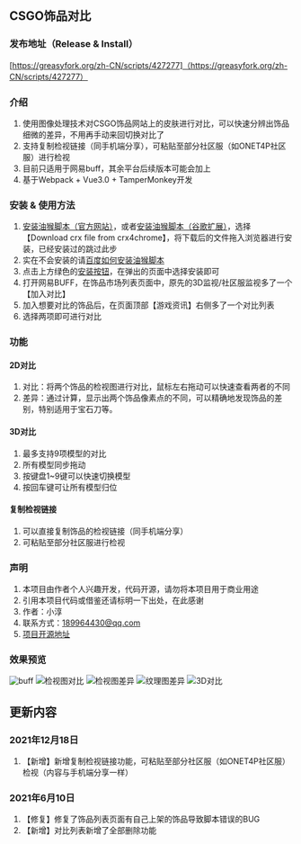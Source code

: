 ## CSGO饰品对比

### 发布地址（Release & Install）
[https://greasyfork.org/zh-CN/scripts/427277]（https://greasyfork.org/zh-CN/scripts/427277）

### 介绍
1. 使用图像处理技术对CSGO饰品网站上的皮肤进行对比，可以快速分辨出饰品细微的差异，不用再手动来回切换对比了
2. 支持复制检视链接（同手机端分享），可粘贴至部分社区服（如ONET4P社区服）进行检视
3. 目前只适用于网易buff，其余平台后续版本可能会加上
4. 基于Webpack + Vue3.0 + TamperMonkey开发


### 安装 & 使用方法
1. [安装油猴脚本（官方网站）](https://www.tampermonkey.net/)，或者[安装油猴脚本（谷歌扩展）](https://www.crx4chrome.com/crx/1429/)，选择【Download crx file from crx4chrome】，将下载后的文件拖入浏览器进行安装，已经安装过的跳过此步
2. 实在不会安装的请[百度如何安装油猴脚本](https://www.baidu.com/s?wd=%E5%A6%82%E4%BD%95%E5%AE%89%E8%A3%85tampermonkey) 
3. 点击上方绿色的[安装按钮](https://greasyfork.org/zh-CN/scripts/427277)，在弹出的页面中选择安装即可
4. 打开网易BUFF，在饰品市场列表页面中，原先的3D监视/社区服监视多了一个【加入对比】
5. 加入想要对比的饰品后，在页面顶部【游戏资讯】右侧多了一个对比列表
6. 选择两项即可进行对比


### 功能
#### 2D对比
1. 对比：将两个饰品的检视图进行对比，鼠标左右拖动可以快速查看两者的不同
2. 差异：通过计算，显示出两个饰品像素点的不同，可以精确地发现饰品的差别，特别适用于宝石刀等。

#### 3D对比
1. 最多支持9项模型的对比
2. 所有模型同步拖动
3. 按键盘1~9键可以快速切换模型
4. 按回车键可让所有模型归位

#### 复制检视链接
1. 可以直接复制饰品的检视链接（同手机端分享）
2. 可粘贴至部分社区服进行检视

### 声明
1. 本项目由作者个人兴趣开发，代码开源，请勿将本项目用于商业用途
2. 引用本项目代码或借鉴还请标明一下出处，在此感谢
3. 作者：小淳
4. 联系方式：189964430@qq.com
5. [项目开源地址](https://github.com/qianjiachun/csgo-skin-compare)

### 效果预览
![buff](https://z3.ax1x.com/2021/06/03/23YKQe.png)
![检视图对比](https://z3.ax1x.com/2021/06/03/23Y6YV.png)
![检视图差异](https://z3.ax1x.com/2021/06/03/23YtW8.png)
![纹理图差异](https://z3.ax1x.com/2021/06/03/23YWy4.png)
![3D对比](https://z3.ax1x.com/2021/06/03/23YzTI.png)


## 更新内容

### 2021年12月18日
1. 【新增】新增复制检视链接功能，可粘贴至部分社区服（如ONET4P社区服）检视（内容与手机端分享一样）
### 2021年6月10日
1. 【修复】修复了饰品列表页面有自己上架的饰品导致脚本错误的BUG
2. 【新增】对比列表新增了全部删除功能
